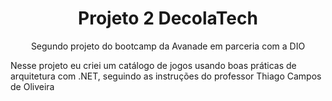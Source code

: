 <h1 align="center">Projeto 2 DecolaTech</h1>
<p align="center">Segundo projeto do bootcamp da Avanade em parceria com a DIO</p>

Nesse projeto eu criei um catálogo de jogos usando boas práticas de arquitetura com .NET, seguindo as instruções do professor Thiago Campos de Oliveira
